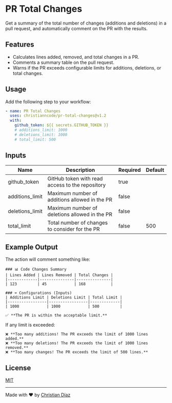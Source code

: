 # PR Total Changes

Get a summary of the total number of changes (additions and deletions) in a pull request, and automatically comment on the PR with the results.

## Features

- Calculates lines added, removed, and total changes in a PR.
- Comments a summary table on the pull request.
- Warns if the PR exceeds configurable limits for additions, deletions, or total changes.

## Usage

Add the following step to your workflow:

```yaml
- name: PR Total Changes
  uses: christianncode/pr-total-changes@v1.2
  with:
    github_token: ${{ secrets.GITHUB_TOKEN }}
    # additions_limit: 1000
    # deletions_limit: 1000
    # total_limit: 500
```

## Inputs

| Name            | Description                                     | Required | Default |
| --------------- | ----------------------------------------------- | -------- | ------- |
| github_token    | GitHub token with read access to the repository | true     |         |
| additions_limit | Maximum number of additions allowed in the PR   | false    |         |
| deletions_limit | Maximum number of deletions allowed in the PR   | false    |         |
| total_limit     | Total number of changes to consider for the PR  | false    | 500     |

## Example Output

The action will comment something like:

```
### 📊 Code Changes Summary
| Lines Added | Lines Removed | Total Changes |
|-------------|---------------|---------------|
| 123         | 45            | 168           |

### ➡️ Configurations (Inputs)
| Additions Limit | Deletions Limit | Total Limit |
|-----------------|-----------------|-------------|
| 1000            | 1000            | 500         |

✅ **The PR is within the acceptable limit.**
```

If any limit is exceeded:

```
❌ **Too many additions! The PR exceeds the limit of 1000 lines added.**
❌ **Too many deletions! The PR exceeds the limit of 1000 lines removed.**
❌ **Too many changes! The PR exceeds the limit of 500 lines.**
```

## License

[MIT](LICENSE)

---

Made with ❤️ by [Christian Díaz](https://github.com/christianncode)
